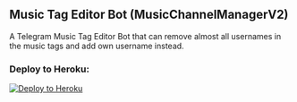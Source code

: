 ## Music Tag Editor Bot (MusicChannelManagerV2)

A Telegram Music Tag Editor Bot that can remove almost all usernames in the music tags and add own username instead.



### Deploy to Heroku:
<p align="left"><a href="https://heroku.com/deploy"> <img src="https://www.herokucdn.com/deploy/button.svg" alt="Deploy to Heroku" /></a></p>
